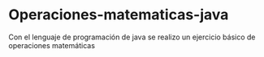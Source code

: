 # Operaciones-matematicas-java
Con el lenguaje de programación de java se realizo un ejercicio básico de operaciones matemáticas
